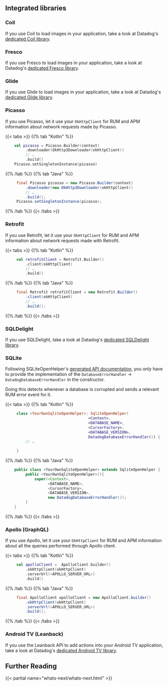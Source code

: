## Integrated libraries
 
### Coil
 
If you use Coil to load images in your application, take a look at Datadog's [dedicated Coil library][1].
 
### Fresco
 
If you use Fresco to load images in your application, take a look at Datadog's [dedicated Fresco library][2].
 
### Glide
 
If you use Glide to load images in your application, take a look at Datadog's [dedicated Glide library][3].
 
### Picasso
 
If you use Picasso, let it use your `OkHttpClient` for RUM and APM information about network requests made by Picasso.

{{< tabs >}}
{{% tab "Kotlin" %}}
   ```kotlin
       val picasso = Picasso.Builder(context)
            .downloader(OkHttp3Downloader(okHttpClient)) 
            // …
            .build()
       Picasso.setSingletonInstance(picasso)
   ```
{{% /tab %}}
{{% tab "Java" %}}
   ```java
        final Picasso picasso = new Picasso.Builder(context)
            .downloader(new OkHttp3Downloader(okHttpClient))
            // …
            .build();
        Picasso.setSingletonInstance(picasso);
   ```
{{% /tab %}}
{{< /tabs >}}
 
### Retrofit
 
If you use Retrofit, let it use your `OkHttpClient` for RUM and APM information about network requests made with Retrofit.

{{< tabs >}}
{{% tab "Kotlin" %}}
   ```kotlin
        val retrofitClient = Retrofit.Builder()
            .client(okHttpClient)
            // …
            .build()
   ```
{{% /tab %}}
{{% tab "Java" %}}
   ```java
        final Retrofit retrofitClient = new Retrofit.Builder()
            .client(okHttpClient)
            // …
            .build();
   ```
{{% /tab %}}
{{< /tabs >}}
 
### SQLDelight
 
If you use SQLDelight, take a look at Datadog's [dedicated SQLDelight library][4].
 
### SQLite
 
Following SQLiteOpenHelper's [generated API documentation][5], you only have to provide the implementation of the
`DatabaseErrorHandler` -> `DatadogDatabaseErrorHandler` in the constructor.
 
Doing this detects whenever a database is corrupted and sends a relevant
RUM error event for it.

{{< tabs >}}
{{% tab "Kotlin" %}}
   ```kotlin
        class <YourOwnSqliteOpenHelper>: SqliteOpenHelper(
                                        <Context>, 
                                        <DATABASE_NAME>, 
                                        <CursorFactory>, 
                                        <DATABASE_VERSION>,
                                        DatadogDatabaseErrorHandler()) {
            // …
        
        }
   ```
{{% /tab %}}
{{% tab "Java" %}}
   ```java
       public class <YourOwnSqliteOpenHelper> extends SqliteOpenHelper {
            public <YourOwnSqliteOpenHelper>(){
                super(<Context>,
                      <DATABASE_NAME>,
                      <CursorFactory>,
                      <DATABASE_VERSION>,
                      new DatadogDatabaseErrorHandler());
            }
       }
   ```
{{% /tab %}}
{{< /tabs >}}
 
### Apollo (GraphQL)
 
If you use Apollo, let it use your `OkHttpClient` for RUM and APM information about all the queries performed through Apollo client.

{{< tabs >}}
{{% tab "Kotlin" %}}
   ```kotlin
        val apolloClient =  ApolloClient.builder()
            .okHttpClient(okHttpClient)
            .serverUrl(<APOLLO_SERVER_URL>)
            .build()
   ```
{{% /tab %}}
{{% tab "Java" %}}
   ```java
        final ApolloClient apolloClient = new ApolloClient.builder()
            .okHttpClient(okHttpClient)
            .serverUrl(<APOLLO_SERVER_URL>)
            .build();
   ```
{{% /tab %}}
{{< /tabs >}}

### Android TV (Leanback)

If you use the Leanback API to add actions into your Android TV application, take a look at Datadog's [dedicated Android TV library][6].

## Further Reading

{{< partial name="whats-next/whats-next.html" >}}

[1]: https://github.com/DataDog/dd-sdk-android/tree/master/dd-sdk-android-coil
[2]: https://github.com/DataDog/dd-sdk-android/tree/master/dd-sdk-android-fresco
[3]: https://github.com/DataDog/dd-sdk-android/tree/master/dd-sdk-android-glide
[4]: https://github.com/DataDog/dd-sdk-android/tree/master/dd-sdk-android-sqldelight
[5]: https://developer.android.com/reference/android/database/sqlite/SQLiteOpenHelper
[6]: https://github.com/DataDog/dd-sdk-android/tree/master/dd-sdk-android-tv

